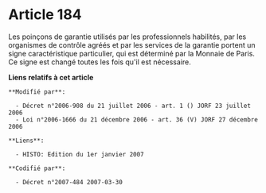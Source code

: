 # Article 184

Les poinçons de garantie utilisés par les professionnels habilités, par les organismes de contrôle agréés et par les services
de la garantie portent un signe caractéristique particulier, qui est déterminé par la Monnaie de Paris. Ce signe est changé
toutes les fois qu'il est nécessaire.

**Liens relatifs à cet article**

	**Modifié par**:

	  - Décret n°2006-908 du 21 juillet 2006 - art. 1 () JORF 23 juillet 2006
	  - Loi n°2006-1666 du 21 décembre 2006 - art. 36 (V) JORF 27 décembre 2006

	**Liens**:

	  - HISTO: Edition du 1er janvier 2007

	**Codifié par**:

	  - Décret n°2007-484 2007-03-30
